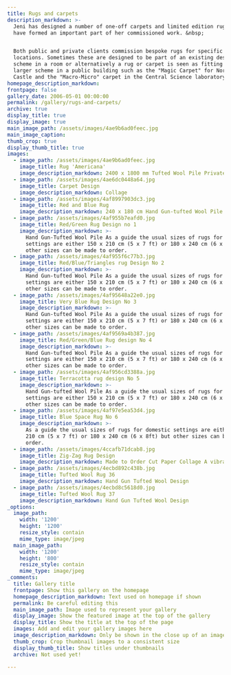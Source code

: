 ```yaml
---
title: Rugs and carpets
description_markdown: >-
  Jeni has designed a number of one-off carpets and limited edition rugs which
  have formed an important part of her commissioned work. &nbsp;


  Both public and private clients commission bespoke rugs for specific
  locations. Sometimes these are designed to be part of an existing design
  scheme in a room or alternatively a rug or carpet is seen as fitting into a
  larger scheme in a public building such as the "Magic Carpet" for Norwich
  Castle and the "Macro-Micro" carpet in the Central Science laboratory atrium.
homepage_description_markdown:
frontpage: false
gallery_date: 2006-05-01 00:00:00
permalink: /gallery/rugs-and-carpets/
archive: true
display_title: true
display_image: true
main_image_path: /assets/images/4ae9b6ad0feec.jpg
main_image_caption:
thumb_crop: true
display_thumb_title: true
images:
  - image_path: /assets/images/4ae9b6ad0feec.jpg
    image_title: Rug 'Americana'
    image_description_markdown: 2400 x 1800 mm Tufted Wool Pile Private Commission
  - image_path: /assets/images/4ae6dc0448a64.jpg
    image_title: Carpet Design
    image_description_markdown: Collage
  - image_path: /assets/images/4af8997903dc3.jpg
    image_title: Red and Blue Rug
    image_description_markdown: 240 x 180 cm Hand Gun-tufted Wool Pile Private client
  - image_path: /assets/images/4af955b7eafd0.jpg
    image_title: Red/Green Rug Design no 1
    image_description_markdown: >-
      Hand Gun-Tufted Wool Pile As a guide the usual sizes of rugs for domestic
      settings are either 150 x 210 cm (5 x 7 ft) or 180 x 240 cm (6 x 8ft) but
      other sizes can be made to order.
  - image_path: /assets/images/4af955f6c77b3.jpg
    image_title: Red/Blue/Triangles rug Design No 2
    image_description_markdown: >-
      Hand Gun-tufted Wool Pile As a guide the usual sizes of rugs for domestic
      settings are either 150 x 210 cm (5 x 7 ft) or 180 x 240 cm (6 x 8ft) but
      other sizes can be made to order.
  - image_path: /assets/images/4af95648a22e0.jpg
    image_title: Very Blue Rug Design No 3
    image_description_markdown: >-
      Hand Gun-tufted Wool Pile As a guide the usual sizes of rugs for domestic
      settings are either 150 x 210 cm (5 x 7 ft) or 180 x 240 cm (6 x 8ft) but
      other sizes can be made to order.
  - image_path: /assets/images/4af9569a4b387.jpg
    image_title: Red/Green/Blue Rug design No 4
    image_description_markdown: >-
      Hand Gun-tufted Wool Pile As a guide the usual sizes of rugs for domestic
      settings are either 150 x 210 cm (5 x 7 ft) or 180 x 240 cm (6 x 8ft) but
      other sizes can be made to order.
  - image_path: /assets/images/4af956cd3388a.jpg
    image_title: Terracotta rug design No 5
    image_description_markdown: >-
      Hand Gun-tufted Wool Pile As a guide the usual sizes of rugs for domestic
      settings are either 150 x 210 cm (5 x 7 ft) or 180 x 240 cm (6 x 8ft) but
      other sizes can be made to order.
  - image_path: /assets/images/4af97e5ea53d4.jpg
    image_title: Blue Space Rug No 6
    image_description_markdown: >-
      As a guide the usual sizes of rugs for domestic settings are either 150 x
      210 cm (5 x 7 ft) or 180 x 240 cm (6 x 8ft) but other sizes can be made to
      order.
  - image_path: /assets/images/4ccafb71dcab8.jpg
    image_title: Zig-Zag Rug Design
    image_description_markdown: Made to Order Cut Paper Collage A vibrant design for a red and blue rug.
  - image_path: /assets/images/4ecbd892c438b.jpg
    image_title: Tufted Wool Rug 36
    image_description_markdown: Hand Gun Tufted Wool Design
  - image_path: /assets/images/4ecbd8c5618d0.jpg
    image_title: Tufted Wool Rug 37
    image_description_markdown: Hand Gun Tufted Wool Design
_options:
  image_path:
    width: '1200'
    height: '1200'
    resize_style: contain
    mime_type: image/jpeg
  main_image_path:
    width: '1200'
    height: '800'
    resize_style: contain
    mime_type: image/jpeg
_comments:
  title: Gallery title
  frontpage: Show this gallery on the homepage
  homepage_description_markdown: Text used on homepage if shown
  permalink: Be careful editing this
  main_image_path: Image used to represent your gallery
  display_image: Show the featured image at the top of the gallery
  display_title: Show the title at the top of the page
  images: Add and edit your gallery images here
  image_description_markdown: Only be shown in the close up of an image
  thumb_crop: Crop thumbnail images to a consistent size
  display_thumb_title: Show titles under thumbnails
  archive: Not used yet!

---
```


